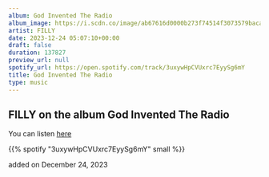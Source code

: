 ```yaml
---
album: God Invented The Radio
album_image: https://i.scdn.co/image/ab67616d0000b273f74514f3073579baca353149
artist: FILLY
date: 2023-12-24 05:07:10+00:00
draft: false
duration: 137827
preview_url: null
spotify_url: https://open.spotify.com/track/3uxywHpCVUxrc7EyySg6mY
title: God Invented The Radio
type: music
---
```



## FILLY on the album God Invented The Radio

You can listen [here](https://open.spotify.com/track/3uxywHpCVUxrc7EyySg6mY)

{{% spotify "3uxywHpCVUxrc7EyySg6mY" small %}}

added on December 24, 2023